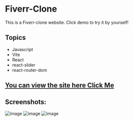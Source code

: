 # Fiverr-Clone

This is a Fiverr-clone website. Click demo to try it by yourself!


## Topics
* Javascript
* Vite
* React
* react-slider
* react-router-dom



##  <a href="https://64469c943051eb4588d96fd7--voluble-malabi-209e78.netlify.app/" target="_blank" alt="demo link">You can view the site here Click Me </a>

## Screenshots:
![image](https://user-images.githubusercontent.com/72821281/234041788-6ce912f2-3c54-4afb-9bf2-10ec45c55c00.png)
![image](https://user-images.githubusercontent.com/72821281/234041931-acae6fd8-772c-48ea-9784-a08151bd8b23.png)
![image](https://user-images.githubusercontent.com/72821281/234041958-b8a46461-5718-435f-bb6c-ac2d6f26b237.png)


